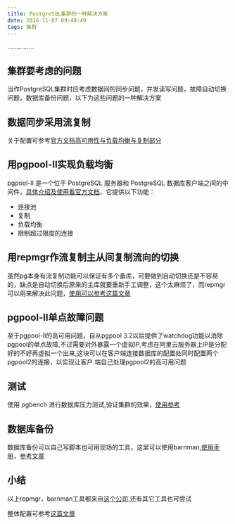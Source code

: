 ```yaml
---
title: PostgreSQL集群的一种解决方案
date: 2016-11-07 09:40:49
tags: 集群
---
```

...............
<!--more-->
## 集群要考虑的问题                                                                                                                                                                                                                                   
当作PostgreSQL集群时应考虑数据间的同步问题，并发读写问题，故障自动切换问题，数据库备份问题，以下为这些问题的一种解决方案
       
## 数据同步采用流复制
       
关于配置可参考[官方文档高可用性与负载均衡与复制部分](http://www.postgres.cn/docs/9.4/high-availability.html)
       
## 用pgpool-II实现负载均衡
       
pgpool-II 是一个位于 PostgreSQL 服务器和 PostgreSQL 数据库客户端之间的中间件，[具体介绍及使用看官方文档](http://www.pgpool.net/docs/latest/pgpool-zh_cn.html)，它提供以下功能：        
- 连接池
- 复制
- 负载均衡
- 限制超过限度的连接                                                                                  
       
## 用repmgr作流复制主从间复制流向的切换
虽然pg本身有流复制功能可以保证有多个备库，可要做到自动切换还是不容易的，缺点是自动切换后原来的主库就要重新手工调整，这个太麻烦了，而repmgr可以用来解决此问题，[使用可以参考这篇文章](https://my.oschina.net/lianshunke/blog/223896)
       
## pgpool-II单点故障问题
至于pgpool-II的高可用问题，自从pgpool 3.2以后提供了watchdog功能以消除pgpool的单点故障,不过需要对外暴露一个虚拟IP,考虑在阿里云服务器上IP是分配好的不好再虚拟一个出来,这块可以在客户端连接数据库的配置处同时配置两个pgpool2的连接，以实现让客户
端自己处理pgpool2的高可用问题
       
## 测试
使用 pgbench 进行数据库压力测试,验证集群的效果，[使用参考](http://blog.yaodataking.com/2016/02/postgresql-pgbench.html)
       
##  数据库备份
数据库备份可以自己写脚本也可用现场的工具，这里可以使用barnman,[使用手册](http://docs.pgbarman.org/release/2.0/)，[参考文章](https://my.oschina.net/firxiao/blog/505951)
       
## 小结       
以上repmgr，barnman工具都来自[这个公司](https://2ndquadrant.com/en/resources/),还有其它工具也可尝试   
       
整体配置可参考[这篇文章](http://jensd.be/591/linux/setup-a-redundant-postgresql-database-with-repmgr-and-pgpool)

